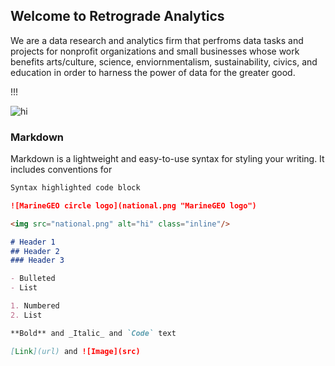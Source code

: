 ## Welcome to Retrograde Analytics

We are a data research and analytics firm that perfroms data tasks and projects for nonprofit organizations and small businesses whose work benefits arts/culture, science, enviornmentalism, sustainability, civics, and education in order to harness the power of data for the greater good.

!!!

<img src="national.pdf" alt="hi" class="inline"/>

### Markdown

Markdown is a lightweight and easy-to-use syntax for styling your writing. It includes conventions for

```markdown
Syntax highlighted code block

![MarineGEO circle logo](national.png "MarineGEO logo")

<img src="national.png" alt="hi" class="inline"/>

# Header 1
## Header 2
### Header 3

- Bulleted
- List

1. Numbered
2. List

**Bold** and _Italic_ and `Code` text

[Link](url) and ![Image](src)
```


